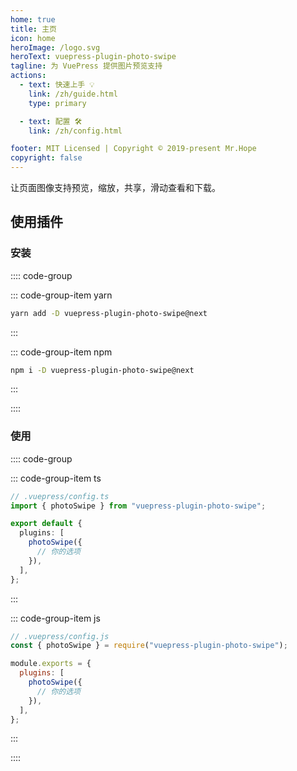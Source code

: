 ```yaml
---
home: true
title: 主页
icon: home
heroImage: /logo.svg
heroText: vuepress-plugin-photo-swipe
tagline: 为 VuePress 提供图片预览支持
actions:
  - text: 快速上手 💡
    link: /zh/guide.html
    type: primary

  - text: 配置 🛠
    link: /zh/config.html

footer: MIT Licensed | Copyright © 2019-present Mr.Hope
copyright: false
---
```


让页面图像支持预览，缩放，共享，滑动查看和下载。

## 使用插件

### 安装

:::: code-group

::: code-group-item yarn

```bash
yarn add -D vuepress-plugin-photo-swipe@next
```

:::

::: code-group-item npm

```bash
npm i -D vuepress-plugin-photo-swipe@next
```

:::

::::

### 使用

:::: code-group

::: code-group-item ts

```ts
// .vuepress/config.ts
import { photoSwipe } from "vuepress-plugin-photo-swipe";

export default {
  plugins: [
    photoSwipe({
      // 你的选项
    }),
  ],
};
```

:::

::: code-group-item js

```js
// .vuepress/config.js
const { photoSwipe } = require("vuepress-plugin-photo-swipe");

module.exports = {
  plugins: [
    photoSwipe({
      // 你的选项
    }),
  ],
};
```

:::

::::
